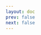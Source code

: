 ```yaml
---
layout: doc
prev: false
next: false
---
```


<CustomItemBox :item="{
  name: '石头',
  icon: '/wiki/item/stone.png',
  type: '矿石',
  description: '',
  params: {
    stack: 20,
    durability: -1 
  },
  obtain: {
    found: [],
    npc: [],
    shop: [],
    gardening: []
  }
}" />
